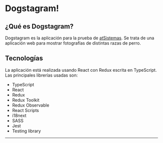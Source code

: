 # Dogstagram!

## ¿Qué es Dogstagram?
Dogstagram es la aplicación para la prueba de [atSistemas](https://atsistemas.com). Se trata de una aplicación web para mostrar fotografías de distintas razas de perro.


## Tecnologías
La aplicación está realizada usando React con Redux escrita en TypeScript. Las principales librerías usadas son:

  * TypeScript
  * React
  * Redux
  * Redux Toolkit
  * Redux Observable
  * React Scripts
  * i18next
  * SASS
  * Jest
  * Testing library

---